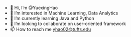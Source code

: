 - 👋 Hi, I’m @YuexingHao
- 👀 I’m interested in Machine Learning, Data Analytics
- 🌱 I’m currently learning Java and Python
- 💞️ I’m looking to collaborate on user-oriented framework
- 📫 How to reach me yhao02@tufts.edu

<!---
YuexingHao/YuexingHao is a ✨ special ✨ repository because its `README.md` (this file) appears on your GitHub profile.
You can click the Preview link to take a look at your changes.
--->
